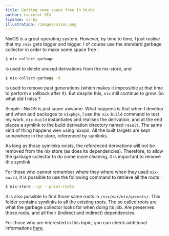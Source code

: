 ```yaml
---
title: Getting some space free in NixOs
author: Lancelot SIX
license: cc-by
illustration: /images/nixos.png
---
```


NixOS is a great operating system. However, by time to time, I just realise that
my `/nix` gets bigger and bigger. I of course use the standard garbage collector
in order to make some space free :

```bash
$ nix-collect-garbage
```

is used to delete unused derivations from the nix-store, and

```bash
$ nix-collect-garbage -d
```

is used to remove past generations (which makes it impossible at that time to
perform a rollback after it). But despite this, `nix` still continue to grow. So
what did I miss ?

Simple : NixOS is just super awsome. What happens is that when I develop and
when add packages to `nixpkgs`, I use the `nix-build` command to test my work.
`nix-build` instantiates and realises the derivation, and at the end places a
symlink to the build derivation directory named `result`. The same kind of thing
happens wen using nixops. All the built targets are kept somewhere in the store,
referenced by symlinks.

As long as those symlinks exists, the referenced derivations will not be removed
from the nix store (as does its dependencies). Therefore, to allow the garbage
collector to do some more cleaning, it is important to remove this symlink.

For those who cannot remember where they where when they used `nix-build`, it is
possible to use the following command to retrieve all the roots :

```bash
$ nix-store --gc --print-roots
```

It is also possible to find those same roots in `/nix/var/nix/gcroots/`. This
folder contains symlinks to all the existing  roots. The so called roots are
what the garbage collector looks for when doing its job. Are preserves those
roots, and all their (indirect and indirect) dependencies.

For those who are interested in this topic, you can check additional
informations
[here](http://lethalman.blogspot.com/2014/08/nix-pill-11-garbage-collector.html).
